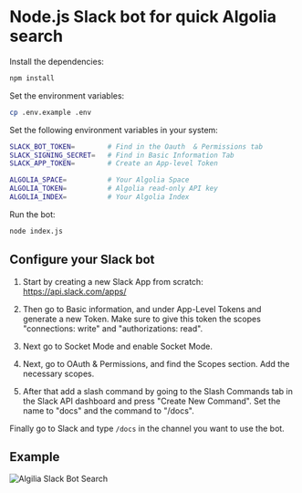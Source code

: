 # Node.js Slack bot for quick Algolia search

Install the dependencies:

```bash
npm install
```

Set the environment variables:

```bash
cp .env.example .env
```

Set the following environment variables in your system:

```bash
SLACK_BOT_TOKEN=        # Find in the Oauth  & Permissions tab
SLACK_SIGNING_SECRET=   # Find in Basic Information Tab
SLACK_APP_TOKEN=        # Create an App-level Token

ALGOLIA_SPACE=          # Your Algolia Space
ALGOLIA_TOKEN=          # Algolia read-only API key
ALGOLIA_INDEX=          # Your Algolia Index
```

Run the bot:

```bash
node index.js
```

## Configure your Slack bot

1. Start by creating a new Slack App from scratch: https://api.slack.com/apps/

1. Then go to Basic information, and under App-Level Tokens and generate a new Token. Make sure to give this token the scopes "connections: write" and "authorizations: read".

1. Next go to Socket Mode and enable Socket Mode. 

1. Next, go to OAuth & Permissions, and find the Scopes section. Add the necessary scopes.

1. After that add a slash command by going to the Slash Commands tab in the Slack API dashboard and press "Create New Command". Set the name to "docs" and the command to "/docs".

Finally go to Slack and type `/docs` in the channel you want to use the bot.

## Example

![Algilia Slack Bot Search](https://user-images.githubusercontent.com/21223421/182685267-abd184ba-1725-4724-90b0-f926cf2c161c.gif)
